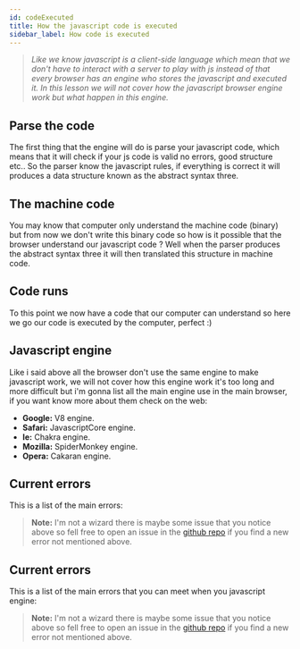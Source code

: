```yaml
---
id: codeExecuted
title: How the javascript code is executed
sidebar_label: How code is executed
---
```

> *Like we know javascript is a client-side language which mean that we don't have to interact with a server to play with js instead of that every browser has an engine who stores the javascript and executed it. In this lesson we will not cover how the javascript browser engine work but what happen in this engine.*

## Parse the code
The first thing that the engine will do is parse your javascript code, which means that it will check if your js code is valid no errors, good structure etc.. So the parser know the javascript rules, if everything is correct it will produces a data structure known as the abstract syntax three.

## The machine code
You may know that computer only understand the machine code (binary) but from now we don't write this binary code so how is it possible that the browser understand our javascript code ? Well when the parser produces the abstract syntax three it will then translated this structure in machine code.

## Code runs
To this point we now have a code that our computer can understand so here we go our code is executed by the computer, perfect :)

## Javascript engine
Like i said above all the browser don't use the same engine to make javascript work, we will not cover how this engine work it's too long and more difficult but i'm gonna list all the main engine use in the main browser, if you want know more about them check on the web:
- **Google:** V8 engine.
- **Safari:** JavascriptCore engine.
- **Ie:** Chakra engine.
- **Mozilla:** SpiderMonkey engine.
- **Opera:** Cakaran engine.

## Current errors
This is a list of the main errors:
> **Note:** I'm not a wizard there is maybe some issue that you notice above so fell free to open an issue in the [github repo](https://github.com/luctst/learn-javascript) if you find a new error not mentioned above.

## Current errors
This is a list of the main errors that you can meet when you javascript engine:
> **Note:** I'm not a wizard there is maybe some issue that you notice above so fell free to open an issue in the [github repo](https://github.com/luctst/learn-javascript) if you find a new error not mentioned above.